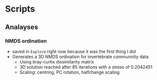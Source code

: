 # Scripts

## Analayses

### NMDS ordination
- saved in `Explore` right now because it was the first thing I did
- Generates a 3D NMDS ordination for invertebrate communnity data
  - Using bray-curtis dissimilarity matrix
  - 3D solution reached after 85 iterations with a stress of 0.2042451
  - Scaling: centring, PC rotation, halfchange scaling 
